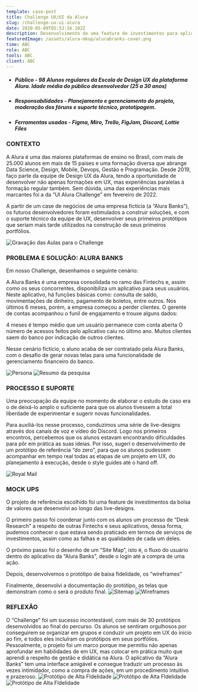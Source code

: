 ```yaml
---
template: case-post
title: Challenge UX/UI da Alura
slug: /challenge-ux-ui-alura
date: 2020-05-09T05:53:16.102Z
description: Desenvolvimento de uma feature de investimentos para aplicativo bancário, como metodologia de ensino dentro da formação em UX oferecida pela Alura
featuredImage: /assets/alura-mkup/alurabranks-cover.png
time: ABC
role: ABC
tools: ABC
client: ABC
---
```




* #####  **Público** - 98 Alunos regulares da Escola de Design UX da plataforma Alura. Idade média do público desenvolvedor (25 a 30 anos)

* ##### **Responsabilidades** - Planejamento e gerenciamento do projeto, moderação dos fóruns e suporte técnico, prototipagem.

* ##### **Ferramentas usadas** - Figma, Miro, Trello, FigJam, Discord, Lottie Files 

### CONTEXTO
A Alura é uma das maiores plataformas de ensino no Brasil, com mais de 25.000 alunos em mais de 15 países e uma formação diversa que abrange Data Science, Design, Mobile, Devops, Gestão e Programação. Desde 2019, faço parte da equipe de Design UX da Alura, tendo a oportunidade de desenvolver não apenas formações em UX, mas experiências paralelas à formação regular também. Sem dúvida, uma das experiências mais marcantes foi a da “UI Alura Challenge” em fevereiro de 2022. 

A partir de um case de negócios de uma empresa fictícia (a “Alura Banks”), os futuros desenvolvedores foram estimulados a construir soluções, e com o suporte técnico da equipe de UX, desenvolver seus primeiros protótipos que seriam mais tarde utilizados na construção de seus primeiros portfólios.

![Gravação das Aulas para o Challenge](/assets/alura-mkup/dktop-mk-02.png "Gravação das Aulas para o Challenge")


### PROBLEMA E SOLUÇÃO: ALURA BANKS

Em nosso Challenge, desenhamos o seguinte cenário: 

A Alura Banks é uma empresa consolidada no ramo das Fintechs e, assim como os seus concorrentes, disponibiliza um aplicativo para seus usuários. Neste aplicativo, há funções básicas como: consulta de saldo, movimentações de dinheiro, pagamento de boletos, entre outros. Nos últimos 6 meses, porém, a empresa começou a perder clientes. O gerente de contas acompanhou o funil de engajamento e trouxe alguns dados:  

4 meses é tempo médio que um usuário permanece com conta aberta 
O número de acessos feitos pelo aplicativo caiu no último ano. 
Muitos clientes saem do banco por indicação de outros clientes.

Nesse cenário fictício, o aluno acaba de ser contratado pela Alura Banks, com o desafio de gerar novas telas para uma funcionalidade de gerenciamento financeiro do banco.

![Persona](/assets/alura-mkup/persona.png "Persona")
![Resumo da pesquisa](/assets/alura-mkup/dktop-mk-03.png "Resumo da Pesquisa")

### PROCESSO E SUPORTE

Uma preocupação da equipe no momento de elaborar o estudo de caso era o de deixá-lo amplo o suficiente para que os alunos tivessem a total liberdade de experimentar e sugerir novas funcionalidades.

Para auxiliá-los nesse processo, conduzimos uma série de live-designs através dos canais de voz e vídeo do Discord. Logo nos primeiros encontros, percebemos que os alunos estavam encontrando dificuldades para pôr em prática as suas ideias.  Por isso, sugeri o desenvolvimento de um protótipo de referência “do zero”, para que os alunos pudessem acompanhar em tempo real todas as etapas de um projeto em UX, do planejamento à execução, desde o style guides até o hand off.

![Royal Mail](/assets/alura-mkup/dktop-mk.png "Live de Monitoria")
### MOCK UPS

O projeto de referência escolhido foi uma feature de investimentos da bolsa de valores que desenvolvi ao longo das live-designs. 

O primeiro passo foi coordenar junto com os alunos um processo de “Desk Research” a respeito de outras Fintechs e seus aplicativos, dessa forma, pudemos conhecer o que estava sendo praticado em termos de serviços de investimentos, assim como as falhas e as qualidades de cada um deles. 

O próximo passo foi o desenho de um “Site Map”, isto é, o fluxo do usuário dentro do aplicativo da “Alura Banks”, desde o login até a compra de uma ação. 

Depois, desenvolvemos o protótipo de baixa fidelidade, os “wireframes”

Finalmente, desenvolvi a documentação do protótipo, as telas que demonstram como o será o produto final.
![Sitemap](/assets/alura-mkup/sitemap-alurabanks.png "Sitemap")
![Wireframes](/assets/alura-mkup/wire-png.png "Wireframes")
### REFLEXÃO

O “Challenge” foi um sucesso incontestável, com mais de 30 protótipos desenvolvidos ao final do percurso. Os alunos se sentiram orgulhosos por conseguirem se organizar em grupos e conduzir um projeto em UX do início ao fim, e todos eles incluíram os protótipos em seus portfólios. Pessoalmente, o projeto foi um marco porque me permitiu não apenas aprofundar em habilidades de em UX, mas colocar em prática muito que aprendi a respeito de gestão e didática na Alura. O aplicativo da “Alura Banks” tem uma interface amigável e consegue traduzir um processo às vezes intimidador, como a compra de ações, em um procedimento intuitivo e prazeroso. 
![Protótipo de Alta FIdelidade](/assets/alura-mkup/mk-01.png "Protótipo de Alta FIdelidade")
![Protótipo de Alta FIdelidade](/assets/alura-mkup/mk-02.png "Protótipo de Alta FIdelidade")
![Protótipo de Alta FIdelidade](/assets/alura-mkup/mk-03.png "Protótipo de Alta FIdelidade")


